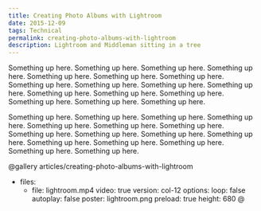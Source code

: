 ```yaml
---
title: Creating Photo Albums with Lightroom
date: 2015-12-09
tags: Technical
permalink: creating-photo-albums-with-lightroom
description: Lightroom and Middleman sitting in a tree
---
```


Something up here. Something up here. Something up here. Something up here. Something up here. Something up here. Something up here. Something up here. Something up here. Something up here. Something up here. Something up here. Something up here. Something up here. Something up here. Something up here. Something up here.

Something up here. Something up here. Something up here. Something up here. Something up here. Something up here. Something up here. Something up here. Something up here. Something up here. Something up here. Something up here. Something up here. Something up here. Something up here. Something up here.

@gallery articles/creating-photo-albums-with-lightroom
- files:
  - file: lightroom.mp4
    video: true
    version: col-12
    options:
      loop: false
      autoplay: false
      poster: lightroom.png
      preload: true
      height: 680
@
